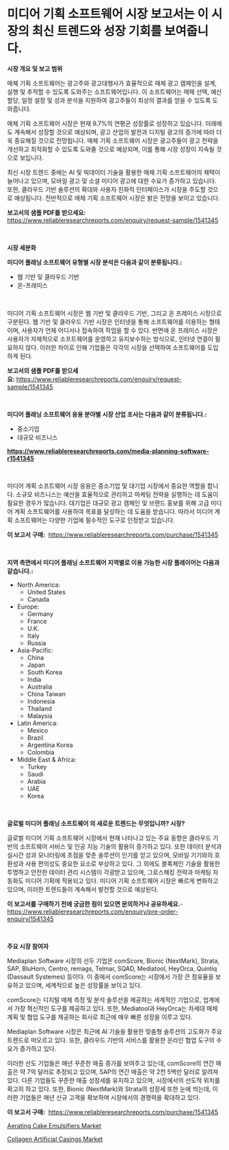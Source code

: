 <p><h1>미디어 기획 소프트웨어 시장 보고서는 이 시장의 최신 트렌드와 성장 기회를 보여줍니다.</h1></p><p><strong>시장 개요 및 보고 범위</strong></p>
<p><p>매체 기획 소프트웨어는 광고주와 광고대행사가 효율적으로 매체 광고 캠페인을 설계, 실행 및 추적할 수 있도록 도와주는 소프트웨어입니다. 이 소프트웨어는 매체 선택, 예산 할당, 일정 설정 및 성과 분석을 지원하여 광고주들이 최상의 결과를 얻을 수 있도록 도와줍니다.</p><p>매체 기획 소프트웨어 시장은 현재 9.7%의 연평균 성장률로 성장하고 있습니다. 미래에도 계속해서 성장할 것으로 예상되며, 광고 산업의 발전과 디지털 광고의 증가에 따라 더욱 중요해질 것으로 전망됩니다. 매체 기획 소프트웨어 시장은 광고주들이 광고 전략을 개선하고 최적화할 수 있도록 도와줄 것으로 예상되며, 이를 통해 시장 성장이 지속될 것으로 보입니다.</p><p>최신 시장 트렌드 중에는 AI 및 빅데이터 기술을 활용한 매체 기획 소프트웨어의 채택이 늘어나고 있으며, 모바일 광고 및 소셜 미디어 광고에 대한 수요가 증가하고 있습니다. 또한, 클라우드 기반 솔루션의 확대와 사용자 친화적 인터페이스가 시장을 주도할 것으로 예상됩니다. 전반적으로 매체 기획 소프트웨어 시장은 밝은 전망을 보이고 있습니다.</p></p>
<p><strong>보고서의 샘플 PDF를 받으세요:</strong> <a href="https://www.reliableresearchreports.com/enquiry/request-sample/1541345">https://www.reliableresearchreports.com/enquiry/request-sample/1541345</a></p>
<p>&nbsp;</p>
<p><strong>시장 세분화</strong></p>
<p><strong>미디어 플래닝 소프트웨어 유형별 시장 분석은 다음과 같이 분류됩니다.:</strong></p>
<p><ul><li>웹 기반 및 클라우드 기반</li><li>온-프레미스</li></ul></p>
<p>&nbsp;</p>
<p><p>미디어 기획 소프트웨어 시장은 웹 기반 및 클라우드 기반, 그리고 온 프레미스 시장으로 구분된다. 웹 기반 및 클라우드 기반 시장은 인터넷을 통해 소프트웨어를 이용하는 형태이며, 사용자가 언제 어디서나 접속하여 작업을 할 수 있다. 반면에 온 프레미스 시장은 사용자가 자체적으로 소프트웨어를 운영하고 유지보수하는 방식으로, 인터넷 연결이 필요하지 않다. 이러한 차이로 인해 기업들은 각각의 시장을 선택하여 소프트웨어를 도입하게 된다.</p></p>
<p><strong>보고서의 샘플 PDF를 받으세요:</strong>&nbsp;<a href="https://www.reliableresearchreports.com/enquiry/request-sample/1541345">https://www.reliableresearchreports.com/enquiry/request-sample/1541345</a></p>
<p>&nbsp;</p>
<p><strong> 미디어 플래닝 소프트웨어 응용 분야별 시장 산업 조사는 다음과 같이 분류됩니다.:</strong></p>
<p><ul><li>중소기업</li><li>대규모 비즈니스</li></ul></p>
<p><strong><a href="https://www.reliableresearchreports.com/media-planning-software-r1541345">https://www.reliableresearchreports.com/media-planning-software-r1541345</a></strong></p>
<p>&nbsp;</p>
<p><p>미디어 계획 소프트웨어 시장 응용은 중소기업 및 대기업 시장에서 중요한 역할을 합니다. 소규모 비즈니스는 예산을 효율적으로 관리하고 마케팅 전략을 실행하는 데 도움이 필요한 경우가 많습니다. 대기업은 대규모 광고 캠페인 및 브랜드 홍보를 위해 고급 미디어 계획 소프트웨어를 사용하여 목표를 달성하는 데 도움을 받습니다. 따라서 미디어 계획 소프트웨어는 다양한 기업에 필수적인 도구로 인정받고 있습니다.</p></p>
<p><strong>이 보고서 구매:</strong>&nbsp; <a href="https://www.reliableresearchreports.com/purchase/1541345">https://www.reliableresearchreports.com/purchase/1541345</a></p>
<p>&nbsp;</p>
<p><strong>지역 측면에서 미디어 플래닝 소프트웨어 지역별로 이용 가능한 시장 플레이어는 다음과 같습니다.:</strong></p>
<p><ul>
    <li>
        North America:
        <ul>
            <li>United States</li>
            <li>Canada</li>
        </ul>
    </li>
    <li>
        Europe:
        <ul>
            <li>Germany</li>
            <li>France</li>
            <li>U.K.</li>
            <li>Italy</li>
            <li>Russia</li>
        </ul>
    </li>
    <li>
        Asia-Pacific:
        <ul>
            <li>China</li>
            <li>Japan</li>
            <li>South Korea</li>
            <li>India</li>
            <li>Australia</li>
            <li>China Taiwan</li>
            <li>Indonesia</li>
            <li>Thailand</li>
            <li>Malaysia</li>
        </ul>
    </li>
    <li>
        Latin America:
        <ul>
            <li>Mexico</li>
            <li>Brazil</li>
            <li>Argentina Korea</li>
            <li>Colombia</li>
        </ul>
    </li>
    <li>
        Middle East & Africa:
        <ul>
            <li>Turkey</li>
            <li>Saudi</li>
            <li>Arabia</li>
            <li>UAE</li>
            <li>Korea</li>
        </ul>
    </li>
    </ul></p>
<p>&nbsp;</p>
<p><strong>글로벌 미디어 플래닝 소프트웨어 의 새로운 트렌드는 무엇입니까? 시장?</strong></p>
<p><p>글로벌 미디어 기획 소프트웨어 시장에서 현재 나타나고 있는 주요 동향은 클라우드 기반의 소프트웨어 서비스 및 인공 지능 기술의 활용이 증가하고 있다. 또한 데이터 분석과 실시간 성과 모니터링에 초점을 맞춘 솔루션이 인기를 얻고 있으며, 모바일 기기와의 호환성과 사용 편의성도 중요한 요소로 부상하고 있다. 그 외에도 블록체인 기술을 활용한 투명하고 안전한 데이터 관리 시스템이 각광받고 있으며, 그로스해킹 전략과 마케팅 자동화도 미디어 기획에 적용되고 있다. 미디어 기획 소프트웨어 시장은 빠르게 변화하고 있으며, 이러한 트렌드들이 계속해서 발전할 것으로 예상된다.</p></p>
<p><strong>이 보고서를 구매하기 전에 궁금한 점이 있으면 문의하거나 공유하세요.</strong>- <a href="https://www.reliableresearchreports.com/enquiry/pre-order-enquiry/1541345">https://www.reliableresearchreports.com/enquiry/pre-order-enquiry/1541345</a></p>
<p>&nbsp;</p>
<p><strong>주요 시장 참여자</strong></p>
<p><p>Mediaplan Software 시장의 선두 기업은 comScore, Bionic (NextMark), Strata, SAP, BluHorn, Centro, remags, Telmar, SQAD, Mediatool, HeyOrca, Quintiq (Dassault Systemes) 등이다. 이 중에서 comScore는 시장에서 가장 큰 점유율을 보유하고 있으며, 세계적으로 높은 성장률을 보이고 있다. </p><p>comScore는 디지털 매체 측정 및 분석 솔루션을 제공하는 세계적인 기업으로, 업계에서 가장 혁신적인 도구를 제공하고 있다. 또한, Mediatool과 HeyOrca는 차세대 매체 계획 및 협업 도구를 제공하는 회사로 최근에 매우 빠른 성장을 이루고 있다.</p><p>Mediaplan Software 시장은 최근에 AI 기술을 활용한 맞춤형 솔루션의 고도화가 주요 트렌드로 떠오르고 있다. 또한, 클라우드 기반의 서비스를 활용한 온라인 협업 도구의 수요가 증가하고 있다.</p><p>이러한 선도 기업들은 매년 꾸준한 매출 증가를 보여주고 있는데, comScore의 연간 매출은 약 7억 달러로 추정되고 있으며, SAP의 연간 매출은 약 2천 5백만 달러로 알려져 있다. 다른 기업들도 꾸준한 매출 성장세를 유지하고 있으며, 시장에서의 선도적 위치를 확고히 하고 있다. 또한, Bionic (NextMark)와 Strata의 성장세 또한 눈에 띄는데, 이러한 기업들은 매년 신규 고객을 확보하며 시장에서의 경쟁력을 확대하고 있다.</p></p>
<p><strong>이 보고서 구매:</strong>&nbsp;&nbsp;<a href="https://www.reliableresearchreports.com/purchase/1541345">https://www.reliableresearchreports.com/purchase/1541345</a></p>
<p><p><a href="https://confirmed-shield-e13.notion.site/Decoding-Aerating-Cake-Emulsifiers-Market-Metrics-Market-Share-Trends-and-Growth-Patterns-1e8d54001aac488a97af36a0ab62afae">Aerating Cake Emulsifiers Market</a></p><p><a href="https://funky-papaya-cf4.notion.site/Collagen-Artificial-Casings-Market-Insights-into-Market-CAGR-Market-Trends-and-Growth-Strategies-cdcbc612332243e7a3eef864e23f626d">Collagen Artificial Casings Market</a></p></p>